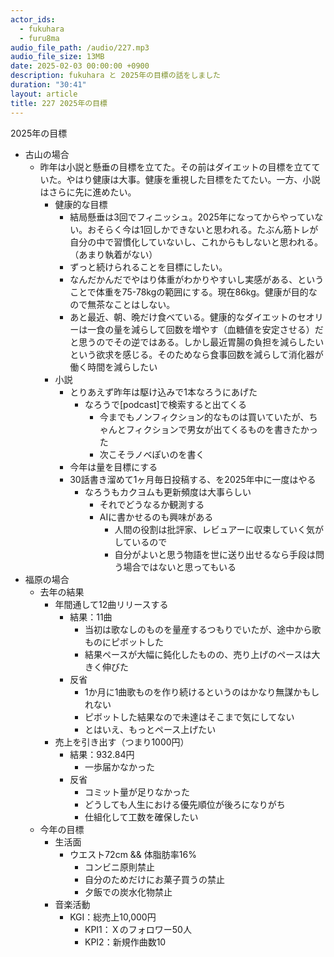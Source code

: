 ```yaml
---
actor_ids:
  - fukuhara
  - furu8ma
audio_file_path: /audio/227.mp3
audio_file_size: 13MB
date: 2025-02-03 00:00:00 +0900
description: fukuhara と 2025年の目標の話をしました
duration: "30:41"
layout: article
title: 227 2025年の目標
---
```



2025年の目標

- 古山の場合
    - 昨年は小説と懸垂の目標を立てた。その前はダイエットの目標を立てていた。やはり健康は大事。健康を重視した目標をたてたい。一方、小説はさらに先に進めたい。
        - 健康的な目標
            - 結局懸垂は3回でフィニッシュ。2025年になってからやっていない。おそらく今は1回しかできないと思われる。たぶん筋トレが自分の中で習慣化していないし、これからもしないと思われる。（あまり執着がない）
            - ずっと続けられることを目標にしたい。
            - なんだかんだでやはり体重がわかりやすいし実感がある、ということで体重を75-78kgの範囲にする。現在86kg。健康が目的なので無茶なことはしない。
            - あと最近、朝、晩だけ食べている。健康的なダイエットのセオリーは一食の量を減らして回数を増やす（血糖値を安定させる）だと思うのでその逆ではある。しかし最近胃腸の負担を減らしたいという欲求を感じる。そのためなら食事回数を減らして消化器が働く時間を減らしたい
        - 小説
            - とりあえず昨年は駆け込みで1本なろうにあげた
                - なろうで[podcast]で検索すると出てくる
                    - 今までもノンフィクション的なものは買いていたが、ちゃんとフィクションで男女が出てくるものを書きたかった
                    - 次こそラノベぽいのを書く
            - 今年は量を目標にする
            - 30話書き溜めて1ヶ月毎日投稿する、を2025年中に一度はやる
                - なろうもカクヨムも更新頻度は大事らしい
                    - それでどうなるか観測する
                    - AIに書かせるのも興味がある
                        - 人間の役割は批評家、レビュアーに収束していく気がしているので
                        - 自分がよいと思う物語を世に送り出せるなら手段は問う場合ではないと思ってもいる
- 福原の場合
    - 去年の結果
        - 年間通して12曲リリースする
            - 結果：11曲
                - 当初は歌なしのものを量産するつもりでいたが、途中から歌ものにピボットした
                - 結果ペースが大幅に鈍化したものの、売り上げのペースは大きく伸びた
            - 反省
                - 1か月に1曲歌ものを作り続けるというのはかなり無謀かもしれない
                - ピボットした結果なので未達はそこまで気にしてない
                - とはいえ、もっとペース上げたい
        - 売上を引き出す（つまり1000円）
            - 結果：932.84円
                - 一歩届かなかった
            - 反省
                - コミット量が足りなかった
                - どうしても人生における優先順位が後ろになりがち
                - 仕組化して工数を確保したい
    - 今年の目標
        - 生活面
            - ウエスト72cm && 体脂肪率16%
                - コンビニ原則禁止
                - 自分のためだけにお菓子買うの禁止
                - 夕飯での炭水化物禁止
        - 音楽活動
            - KGI：総売上10,000円
                - KPI1：Ｘのフォロワー50人
                - KPI2：新規作曲数10

